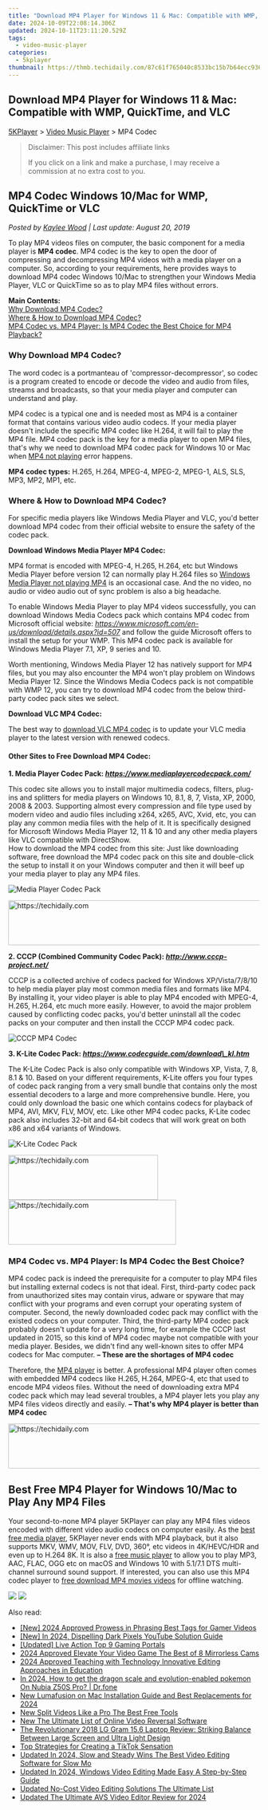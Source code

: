 ```yaml
---
title: "Download MP4 Player for Windows 11 & Mac: Compatible with WMP, QuickTime, and VLC"
date: 2024-10-09T22:08:14.306Z
updated: 2024-10-11T23:11:20.529Z
tags:
  - video-music-player
categories:
  - 5kplayer
thumbnail: https://thmb.techidaily.com/87c61f765040c8533bc15b7b64ecc936c1a1ca311366f831bc1f4f0913b3fbac.jpg
---
```


## Download MP4 Player for Windows 11 & Mac: Compatible with WMP, QuickTime, and VLC

[5KPlayer](https://tools.techidaily.com/5kplayer/products/) \> [Video Music Player](https://tools.techidaily.com/5kplayer/video-music-player/) \> MP4 Codec

>  Disclaimer: This post includes affiliate links
>
>  If you click on a link and make a purchase, I may receive a commission at no extra cost to you.
>

## MP4 Codec Windows 10/Mac for WMP, QuickTime or VLC

 _Posted by [Kaylee Wood](https://www.quora.com/profile/Amanda-Hu-21) | Last update: August 20, 2019_

To play MP4 videos files on computer, the basic component for a media player is **MP4 codec**. MP4 codec is the key to open the door of compressing and decompressing MP4 videos with a media player on a computer. So, according to your requirements, here provides ways to download MP4 codec Windows 10/Mac to strengthen your Windows Media Player, VLC or QuickTime so as to play MP4 files without errors.

**Main Contents:**  
[Why Download MP4 Codec?](https://tools.techidaily.com/5kplayer/video-music-player/)  
[Where & How to Download MP4 Codec?](https://tools.techidaily.com/5kplayer/video-music-player/)  
[MP4 Codec vs. MP4 Player: Is MP4 Codec the Best Choice for MP4 Playback?](https://tools.techidaily.com/5kplayer/video-music-player/)

### Why Download MP4 Codec?

The word codec is a portmanteau of 'compressor-decompressor', so codec is a program created to encode or decode the video and audio from files, streams and broadcasts, so that your media player and computer can understand and play.

MP4 codec is a typical one and is needed most as MP4 is a container format that contains various video audio codecs. If your media player doesn't include the specific MP4 codec like H.264, it will fail to play the MP4 file. MP4 codec pack is the key for a media player to open MP4 files, that's why we need to download MP4 codec pack for Windows 10 or Mac when [MP4 not playing](https://tools.techidaily.com/5kplayer/video-music-player/) error happens.

**MP4 codec types:** H.265, H.264, MPEG-4, MPEG-2, MPEG-1, ALS, SLS, MP3, MP2, MP1, etc.

### Where & How to Download MP4 Codec?

For specific media players like Windows Media Player and VLC, you'd better download MP4 codec from their official website to ensure the safety of the codec pack.

**Download Windows Media Player MP4 Codec:**

MP4 format is encoded with MPEG-4, H.265, H.264, etc but Windows Media Player before version 12 can normally play H.264 files so [Windows Media Player not playing MP4](https://tools.techidaily.com/5kplayer/video-music-player/) is an occasional case. And the no video, no audio or video audio out of sync problem is also a big headache.

To enable Windows Media Player to play MP4 videos successfully, you can download Windows Media Codecs pack which contains MP4 codec from Microsoft official website: _https://www.microsoft.com/en-us/download/details.aspx?id=507_ and follow the guide Microsoft offers to install the setup for your WMP. This MP4 codec pack is available for Windows Media Player 7.1, XP, 9 series and 10.

Worth mentioning, Windows Media Player 12 has natively support for MP4 files, but you may also encounter the MP4 won't play problem on Windows Media Player 12\. Since the Windows Media Codecs pack is not compatible with WMP 12, you can try to download MP4 codec from the below third-party codec pack sites we select.

**Download VLC MP4 Codec:**

The best way to [download VLC MP4 codec](https://tools.techidaily.com/5kplayer/video-music-player/) is to update your VLC media player to the latest version with renewed codecs. 

#### **Other Sites to Free Download MP4 Codec:**

**1\. Media Player Codec Pack: _https://www.mediaplayercodecpack.com/_**

This codec site allows you to install major multimedia codecs, filters, plug-ins and splitters for media players on Windows 10, 8.1, 8, 7, Vista, XP, 2000, 2008 & 2003\. Supporting almost every compression and file type used by modern video and audio files including x264, x265, AVC, Xvid, etc, you can play any common media files with the help of it. It is specifically designed for Microsoft Windows Media Player 12, 11 & 10 and any other media players like VLC compatible with DirectShow.  
 How to download the MP4 codec from this site: Just like downloading software, free download the MP4 codec pack on this site and double-click the setup to install it on your Windows computer and then it will beef up your media player to play any MP4 files.

![Media Player Codec Pack](https://www.5kplayer.com/video-music-player/img/media-player-codec-pack.jpg) 

<!-- affiliate ads begin -->
<a href="https://aligracehair.sjv.io/c/5597632/2080317/19272" target="_top" id="2080317">
  <img src="//a.impactradius-go.com/display-ad/19272-2080317" border="0" alt="https://techidaily.com" width="728" height="90"/>
</a>
<img height="0" width="0" src="https://aligracehair.sjv.io/i/5597632/2080317/19272" style="position:absolute;visibility:hidden;" border="0" />
<!-- affiliate ads end -->

**2\. CCCP (Combined Community Codec Pack): _http://www.cccp-project.net/_**

CCCP is a collected archive of codecs packed for Windows XP/Vista/7/8/10 to help media player play most common media files and formats like MP4\. By installing it, your video player is able to play MP4 encoded with MPEG-4, H.265, H.264, etc much more easily. However, to avoid the major problem caused by conflicting codec packs, you'd better uninstall all the codec packs on your computer and then install the CCCP MP4 codec pack.

![CCCP MP4 Codec](https://www.5kplayer.com/video-music-player/img/cccp.jpg) 

**3\. K-Lite Codec Pack: _https://www.codecguide.com/download\_kl.htm_**

The K-Lite Codec Pack is also only compatible with Windows XP, Vista, 7, 8, 8.1 & 10\. Based on your different requirements, K-Lite offers you four types of codec pack ranging from a very small bundle that contains only the most essential decoders to a large and more comprehensive bundle. Here, you could only download the basic one which contains codecs for playback of MP4, AVI, MKV, FLV, MOV, etc. Like other MP4 codec packs, K-Lite codec pack also includes 32-bit and 64-bit codecs that will work great on both x86 and x64 variants of Windows.

![K-Lite Codec Pack](https://www.5kplayer.com/video-music-player/img/k-lite.jpg) 

<!-- affiliate ads begin -->
<a href="https://sentrypc.7eer.net/c/5597632/398449/3022" target="_top" id="398449">
  <img src="//a.impactradius-go.com/display-ad/3022-398449" border="0" alt="https://techidaily.com" width="300" height="90"/>
</a>
<img height="0" width="0" src="https://sentrypc.7eer.net/i/5597632/398449/3022" style="position:absolute;visibility:hidden;" border="0" />
<!-- affiliate ads end -->

<!-- affiliate ads begin -->
<a href="https://aligracehair.sjv.io/c/5597632/2135372/19272" target="_top" id="2135372">
  <img src="//a.impactradius-go.com/display-ad/19272-2135372" border="0" alt="https://techidaily.com" width="336" height="90"/>
</a>
<img height="0" width="0" src="https://aligracehair.sjv.io/i/5597632/2135372/19272" style="position:absolute;visibility:hidden;" border="0" />
<!-- affiliate ads end -->

### MP4 Codec vs. MP4 Player: Is MP4 Codec the Best Choice?

MP4 codec pack is indeed the prerequisite for a computer to play MP4 files but installing external codecs is not that ideal. First, third-party codec pack from unauthorized sites may contain virus, adware or spyware that may conflict with your programs and even corrupt your operating system of computer. Second, the newly downloaded codec pack may conflict with the existed codecs on your computer. Third, the third-party MP4 codec pack probably doesn't update for a very long time, for example the CCCP last updated in 2015, so this kind of MP4 codec maybe not compatible with your media player. Besides, we didn't find any well-known sites to offer MP4 codecs for Mac computer. **– These are the shortages of MP4 codec**

Therefore, the [MP4 player](https://tools.techidaily.com/5kplayer/video-music-player/) is better. A professional MP4 player often comes with embedded MP4 codecs like H.265, H.264, MPEG-4, etc that used to encode MP4 videos files. Without the need of downloading extra MP4 codec pack which may lead several troubles, a MP4 player lets you play any MP4 files videos directly and easily. **– That's why MP4 player is better than MP4 codec**

<!-- affiliate ads begin -->
<a href="https://ephamedtechinc.pxf.io/c/5597632/2137213/26400" target="_top" id="2137213">
  <img src="//a.impactradius-go.com/display-ad/26400-2137213" border="0" alt="https://techidaily.com" width="728" height="90"/>
</a>
<img height="0" width="0" src="https://ephamedtechinc.pxf.io/i/5597632/2137213/26400" style="position:absolute;visibility:hidden;" border="0" />
<!-- affiliate ads end -->

## Best Free MP4 Player for Windows 10/Mac to Play Any MP4 Files

Your second-to-none MP4 player 5KPlayer can play any MP4 files videos encoded with different video audio codecs on computer easily. As the [best free media player](https://tools.techidaily.com/5kplayer/video-music-player/), 5KPlayer never ends with MP4 playback, but it also supports MKV, WMV, MOV, FLV, DVD, 360°, etc videos in 4K/HEVC/HDR and even up to H.264 8K. It is also a [free music player](https://tools.techidaily.com/5kplayer/video-music-player/) to allow you to play MP3, AAC, FLAC, OGG etc on macOS and Windows 10 with 5.1/7.1 DTS multi-channel surround sound support. If interested, you can also use this MP4 codec player to [free download MP4 movies videos](https://tools.techidaily.com/5kplayer/youtube-download/) for offline watching.

[![](https://www.5kplayer.com/video-music-player/../button/freedownwhitewin.png)](https://tools.techidaily.com/5kplayer/products/) [![](https://www.5kplayer.com/video-music-player/../button/freedownbackmac.png)](https://tools.techidaily.com/5kplayer/products/)

<ins class="adsbygoogle"
     style="display:block"
     data-ad-format="autorelaxed"
     data-ad-client="ca-pub-7571918770474297"
     data-ad-slot="1223367746"></ins>

<ins class="adsbygoogle"
     style="display:block"
     data-ad-client="ca-pub-7571918770474297"
     data-ad-slot="8358498916"
     data-ad-format="auto"
     data-full-width-responsive="true"></ins>

<span class="atpl-alsoreadstyle">Also read:</span>
<div><ul>
<li><a href="https://youtube-tips.techidaily.com/024-approved-prowess-in-phrasing-best-tags-for-gamer-videos/"><u>[New] 2024 Approved Prowess in Phrasing Best Tags for Gamer Videos</u></a></li>
<li><a href="https://facebook-record-videos.techidaily.com/new-in-2024-dispelling-dark-pixels-youtube-solution-guide/"><u>[New] In 2024, Dispelling Dark Pixels YouTube Solution Guide</u></a></li>
<li><a href="https://extra-guidance.techidaily.com/updated-live-action-top-9-gaming-portals/"><u>[Updated] Live Action Top 9 Gaming Portals</u></a></li>
<li><a href="https://youtube-tips.techidaily.com/approved-elevate-your-video-game-the-best-of-8-mirrorless-cams/"><u>2024 Approved Elevate Your Video Game The Best of 8 Mirrorless Cams</u></a></li>
<li><a href="https://some-skills.techidaily.com/2024-approved-teaching-with-technology-innovative-editing-approaches-in-education/"><u>2024 Approved Teaching with Technology Innovative Editing Approaches in Education</u></a></li>
<li><a href="https://pokemon-go-android.techidaily.com/in-2024-how-to-get-the-dragon-scale-and-evolution-enabled-pokemon-on-nubia-z50s-pro-drfone-by-drfone-virtual-android/"><u>In 2024, How to get the dragon scale and evolution-enabled pokemon On Nubia Z50S Pro? | Dr.fone</u></a></li>
<li><a href="https://video-ai-editor.techidaily.com/new-lumafusion-on-mac-installation-guide-and-best-replacements-for-2024/"><u>New Lumafusion on Mac Installation Guide and Best Replacements for 2024</u></a></li>
<li><a href="https://video-ai-editor.techidaily.com/new-split-videos-like-a-pro-the-best-free-tools/"><u>New Split Videos Like a Pro The Best Free Tools</u></a></li>
<li><a href="https://video-ai-editor.techidaily.com/new-the-ultimate-list-of-online-video-reversal-software/"><u>New The Ultimate List of Online Video Reversal Software</u></a></li>
<li><a href="https://buynow-reviews.techidaily.com/the-revolutionary-2018-lg-gram-156-laptop-review-striking-balance-between-large-screen-and-ultra-light-design/"><u>The Revolutionary 2018 LG Gram 15.6 Laptop Review: Striking Balance Between Large Screen and Ultra Light Design</u></a></li>
<li><a href="https://technical-tips.techidaily.com/top-strategies-for-creating-a-tiktok-sensation/"><u>Top Strategies for Creating a TikTok Sensation</u></a></li>
<li><a href="https://video-ai-editor.techidaily.com/updated-in-2024-slow-and-steady-wins-the-best-video-editing-software-for-slow-mo/"><u>Updated In 2024, Slow and Steady Wins The Best Video Editing Software for Slow Mo</u></a></li>
<li><a href="https://video-ai-editor.techidaily.com/updated-in-2024-windows-video-editing-made-easy-a-step-by-step-guide/"><u>Updated In 2024, Windows Video Editing Made Easy A Step-by-Step Guide</u></a></li>
<li><a href="https://video-ai-editor.techidaily.com/updated-no-cost-video-editing-solutions-the-ultimate-list/"><u>Updated No-Cost Video Editing Solutions The Ultimate List</u></a></li>
<li><a href="https://video-ai-editor.techidaily.com/updated-the-ultimate-avs-video-editor-review-for-2024/"><u>Updated The Ultimate AVS Video Editor Review for 2024</u></a></li>
</ul></div>

